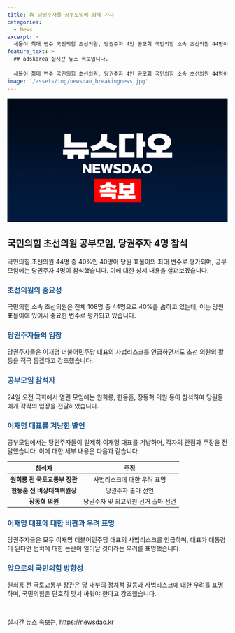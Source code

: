```yaml
---
title: 與 당권주자들 공부모임에 함께 가자
categories:
  - News
excerpt: >
  세몰이 최대 변수 국민의힘 초선의원, 당권주자 4인 공모회 국민의힘 소속 초선의원 44명이 당원 표몰이 최대 변수로 대두되고 있음. 당권주자들은 이재명 더불어민주당 대표의 사법리스크를 언급하며 활발한 활동을 약속했으며, 공모회에는 원희룡, 한동훈, 장동혁 의원 등이 참석했다. 당권주자들은 이 대표를 겨냥하며 견해를 제시했고, 윤상현 의원은 당에 대한 비판과 혁신을 강조했다. 당내 불화와 격차에 대한 우려가 나타나고 있음.
feature_text: >
  ## adskorea 실시간 뉴스 속보입니다.

  세몰이 최대 변수 국민의힘 초선의원, 당권주자 4인 공모회 국민의힘 소속 초선의원 44명이 당원 표몰이 최대 변수로 대두되고 있음. 당권주자들은 이재명 더불어민주당 대표의 사법리스크를 언급하며 활발한 활동을 약속했으며, 공모회에는 원희룡, 한동훈, 장동혁 의원 등이 참석했다. 당권주자들은 이 대표를 겨냥하며 견해를 제시했고, 윤상현 의원은 당에 대한 비판과 혁신을 강조했다. 당내 불화와 격차에 대한 우려가 나타나고 있음.
image: '/assets/img/newsdao_breakingnews.jpg'
---
```


<p><img src="/assets/img/newsdao_breakingnews.jpg" alt="adskorea 속보" /></p>

<h2 data-ke-size="size26">국민의힘 초선의원 공부모임, 당권주자 4명 참석</h2>

<p data-ke-size="size16">국민의힘 초선의원 44명 중 40%인 40명이 당원 표몰이의 최대 변수로 평가되며, 공부모임에는 당권주자 4명이 참석했습니다. 이에 대한 상세 내용을 살펴보겠습니다.</p>

<h3><b><span style="color: #1a5490;">초선의원의 중요성</span></b></h3>

<p data-ke-size="size16">국민의힘 소속 초선의원은 전체 108명 중 44명으로 40%를 占하고 있는데, 이는 당원 표몰이에 있어서 중요한 변수로 평가되고 있습니다.</p>

<h3><b><span style="color: #1a5490;">당권주자들의 입장</span></b></h3>

<p data-ke-size="size16">당권주자들은 이재명 더불어민주당 대표의 사법리스크를 언급하면서도 초선 의원의 활동을 적극 돕겠다고 강조했습니다.</p>

<h3><b><span style="color: #1a5490;">공부모임 참석자</span></b></h3>

<p data-ke-size="size16">24일 오전 국회에서 열린 모임에는 원희룡, 한동훈, 장동혁 의원 등이 참석하여 당원들에게 각각의 입장을 전달하였습니다.</p>

<h3><b><span style="color: #1a5490;">이재명 대표를 겨냥한 발언</span></b></h3>

<p data-ke-size="size16">공부모임에서는 당권주자들이 일제히 이재명 대표를 겨냥하며, 각자의 관점과 주장을 전달했습니다. 이에 대한 세부 내용은 다음과 같습니다.</p>

<table>
    <thead>
        <tr>
            <th><b>참석자</b></th>
            <th><b>주장</b></th>
        </tr>
    </thead>
    <tbody>
        <tr>
            <td style="text-align: center; height: 17px;"><b>원희룡 전 국토교통부 장관</b></td>
            <td style="text-align: center; height: 17px;">사법리스크에 대한 우려 표명</td>
        </tr>
        <tr>
            <td style="text-align: center; height: 17px;"><b>한동훈 전 비상대책위원장</b></td>
            <td style="text-align: center; height: 17px;">당권주자 출마 선언</td>
        </tr>
        <tr>
            <td style="text-align: center; height: 17px;"><b>장동혁 의원</b></td>
            <td style="text-align: center; height: 17px;">당권주자 및 최고위원 선거 출마 선언</td>
        </tr>
    </tbody>
</table>

<h3><b><span style="color: #1a5490;">이재명 대표에 대한 비판과 우려 표명</span></b></h3>

<p data-ke-size="size16">당권주자들은 모두 이재명 더불어민주당 대표의 사법리스크를 언급하며, 대표가 대통령이 된다면 법치에 대한 논란이 일어날 것이라는 우려를 표명했습니다.</p>

<h3><b><span style="color: #1a5490;">앞으로의 국민의힘 방향성</span></b></h3>

<p data-ke-size="size16">원희룡 전 국토교통부 장관은 당 내부의 정치적 갈등과 사법리스크에 대한 우려를 표명하며, 국민의힘은 단호히 맞서 싸워야 한다고 강조했습니다.</p>

<p data-ke-size="size16">&nbsp;</p>
실시간 뉴스 속보는, <a href="https://newsdao.kr" rel="dofollow">https://newsdao.kr</a>


